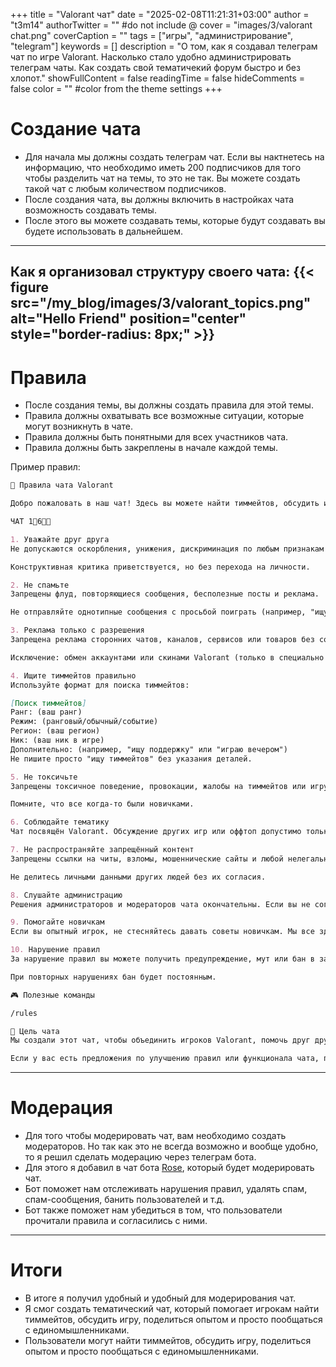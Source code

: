 +++
title = "Valorant чат"
date = "2025-02-08T11:21:31+03:00"
author = "t3m14"
authorTwitter = "" #do not include @
cover = "images/3/valorant chat.png"
coverCaption = ""
tags = ["игры", "администрирование", "telegram"]
keywords = []
description = "О том, как я создавал телеграм чат по игре Valorant. Насколько стало удобно администрировать телеграм чаты. Как создать свой тематичекий форум быстро и без хлопот."
showFullContent = false
readingTime = false
hideComments = false
color = "" #color from the theme settings
+++

# Создание чата

- Для начала мы должны создать телеграм чат. Если вы нактнетесь на информацию, что необходимо иметь 200 подписчиков для того чтобы разделить чат на темы, то это не так. Вы можете создать такой чат с любым количеством подписчиков.
- После создания чата, вы должны включить в настройках чата возможность создавать темы.
- После этого вы можете создавать темы, которые будут создавать вы будете использовать в дальнейшем.
---
Как я организовал структуру своего чата:
{{< figure src="/my_blog/images/3/valorant_topics.png" alt="Hello Friend" position="center" style="border-radius: 8px;" >}}
---
# Правила
- После создания темы, вы должны создать правила для этой темы.
- Правила должны охватывать все возможные ситуации, которые могут возникнуть в чате.
- Правила должны быть понятными для всех участников чата.
- Правила должны быть закреплены в начале каждой темы.

Пример правил:
``` markdown
📜 Правила чата Valorant

Добро пожаловать в наш чат! Здесь вы можете найти тиммейтов, обсудить игру, поделиться опытом и просто пообщаться с единомышленниками. Чтобы всем было комфортно, соблюдайте следующие правила:

ЧАТ 1⃣6⃣🏥

1. Уважайте друг друга
Не допускаются оскорбления, унижения, дискриминация по любым признакам (пол, раса, возраст, игровой уровень и т.д.).

Конструктивная критика приветствуется, но без перехода на личности.

2. Не спамьте
Запрещены флуд, повторяющиеся сообщения, бесполезные посты и реклама.

Не отправляйте однотипные сообщения с просьбой поиграть (например, "ищу тиммейтов" каждые 5 минут).

3. Реклама только с разрешения
Запрещена реклама сторонних чатов, каналов, сервисов или товаров без согласования с администрацией.

Исключение: обмен аккаунтами или скинами Valorant (только в специально отведённых темах или постах).

4. Ищите тиммейтов правильно
Используйте формат для поиска тиммейтов:

[Поиск тиммейтов]
Ранг: (ваш ранг)
Режим: (ранговый/обычный/событие)
Регион: (ваш регион)
Ник: (ваш ник в игре)
Дополнительно: (например, "ищу поддержку" или "играю вечером")
Не пишите просто "ищу тиммейтов" без указания деталей.

5. Не токсичьте
Запрещены токсичное поведение, провокации, жалобы на тиммейтов или игру в грубой форме.

Помните, что все когда-то были новичками.

6. Соблюдайте тематику
Чат посвящён Valorant. Обсуждение других игр или оффтоп допустимо только в специальных темах или постах.

7. Не распространяйте запрещённый контент
Запрещены ссылки на читы, взломы, мошеннические сайты и любой нелегальный контент.

Не делитесь личными данными других людей без их согласия.

8. Слушайте администрацию
Решения администраторов и модераторов чата окончательны. Если вы не согласны с действиями модератора, обсудите это в личных сообщениях.

9. Помогайте новичкам
Если вы опытный игрок, не стесняйтесь давать советы новичкам. Мы все здесь, чтобы становиться лучше!

10. Нарушение правил
За нарушение правил вы можете получить предупреждение, мут или бан в зависимости от тяжести нарушения.

При повторных нарушениях бан будет постоянным.

🎮 Полезные команды

/rules

🚀 Цель чата
Мы создали этот чат, чтобы объединить игроков Valorant, помочь друг другу улучшить навыки и найти друзей для игры. Давайте сделаем это место уютным и дружелюбным для всех!

Если у вас есть предложения по улучшению правил или функционала чата, пишите администраторам. Удачной игры! 🎯
```
---
# Модерация
- Для того чтобы модерировать чат, вам необходимо создать модераторов. Но так как это не всегда возможно и вообще удобно, то я решил сделать модерацию через телеграм бота.
- Для этого я добавил в чат бота [Rose](https://missrose.org), который будет модерировать чат.
- Бот поможет нам отслеживать нарушения правил, удалять спам, спам-сообщения, банить пользователей и т.д.
- Бот также поможет нам убедиться в том, что пользователи прочитали правила и согласились с ними.
---
# Итоги
- В итоге я получил удобный и удобный для модерирования чат.
- Я смог создать тематический чат, который помогает игрокам найти тиммейтов, обсудить игру, поделиться опытом и просто пообщаться с единомышленниками.
- Пользователи могут найти тиммейтов, обсудить игру, поделиться опытом и просто пообщаться с единомышленниками.